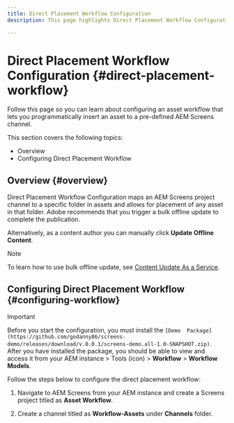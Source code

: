 ```yaml
---
title: Direct Placement Workflow Configuration 
description: This page highlights Direct Placement Workflow Configuration.

---
```


# Direct Placement Workflow Configuration {#direct-placement-workflow}

Follow this page so you can learn about configuring an asset workflow that lets you programmatically insert an asset to a pre-defined AEM Screens channel.

This section covers the following topics:

* Overview
* Configuring Direct Placement Workflow

## Overview {#overview}

Direct Placement Workflow Configuration maps an AEM Screens project channel to a specific folder in assets and allows for placement of any asset in that folder. Adobe recommends that you trigger a bulk offline update to complete the publication.

Alternatively, as a content author you can manually click **Update Offline Content**.

>[!NOTE]
>
>To learn how to use bulk offline update, see [Content Update As a Service](/help/user-guide/content-update-as-a-service.md).

## Configuring Direct Placement Workflow {#configuring-workflow}

>[!IMPORTANT]
>
>Before you start the configuration, you must install the `[Demo  Package](https://github.com/godanny86/screens-demo/releases/download/v.0.0.1/screens-demo.all-1.0-SNAPSHOT.zip)`. After you have installed the package, you should be able to view and access it from your AEM instance > Tools (icon) > **Workflow** > **Workflow Models**.

Follow the steps below to configure the direct placement workflow:

1. Navigate to AEM Screens from your AEM instance and create a Screens project titled as **Asset Workflow**.

1. Create a channel titled as **Workflow-Assets** under **Channels** folder.

